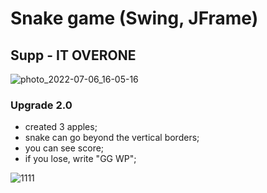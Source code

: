 # Snake game (Swing, JFrame)
## Supp - IT OVERONE
![photo_2022-07-06_16-05-16](https://user-images.githubusercontent.com/93983025/177557069-102b780a-5cd8-451b-9cb2-61aeb1c7817d.jpg)

### Upgrade 2.0
- created 3 apples;
- snake can go beyond the vertical borders;
- you can see score;
- if you lose, write "GG WP";

![1111](https://user-images.githubusercontent.com/93983025/178030498-97029792-a03f-46c3-99c4-d0ef04852b0b.jpg)
